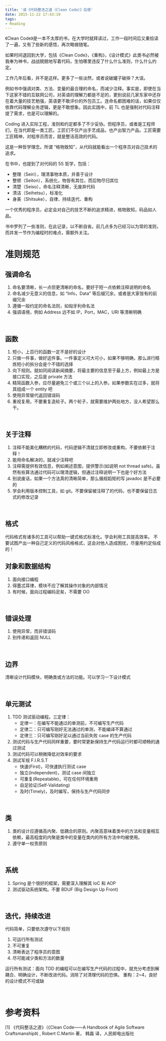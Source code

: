 ```yaml
---
title: '读《代码整洁之道（Clean Code）》后感'
date: 2015-11-22 17:43:19
tags: 
- Reading
---
```


《Clean Code》是一本不太厚的书，在大学时就拜读过，工作一段时间后又重拾读了一遍，又有了些新的感悟，再次略做随笔。

如果时间退回到大学，包括《Clean Code》，《重构》，《设计模式》此类书必然被我奉为神书，战战兢兢地写着代码，生怕哪里违反了什么什么准则，什么什么约定。

工作几年后看，并不是这样。更多了一些淡然，或者说破罐子破摔？大误。

例如书中强调对类、方法、变量的最合理的命名，而减少注释。事实是，即使在当下这家不错的互联网公司，对英语的理解力都是不足的，更别说前几家东家中还存在着大量的技艺勉强，英语更不敢评价的外包员工。连命名都困难的话，如果仅仅依靠代码理解业务逻辑，更是不敢想象。因此实践中，前 TL 也是强制对代码注释提了需求，也是可以理解的。

Coding 进入实际工程，准则和约定都多了不少妥协。但程序员，或者是工程师们，在当代即是一类工匠。工匠们不仅产出手艺成品，也产出智力产品。工匠需要工匠精神，对程序员而言，就是整洁高效的代码。

这是一种哲学理念。所谓 “格物致知”，从代码就能看出一个程序员对自己技术的追求。



在书中，也提到了对代码的 5S 哲学，包括：

- 整理（Seiri），理清事物本质，并善于设计
- 整顿（Seiton），系统化，物皆有其位，而后物尽归其位
- 清楚（Seiso），命名注释清晰，无废弃代码
- 清洁（Seihetsu），标准化
- 身美（Shitsuke），自律、持续迭代、重构



一个优秀的程序员，必定会对自己的技艺不断的追求精进，格物致知，码品如人品。

<!-- more -->
书中罗列了一些准则，在此记录，以不断自省。前几点多为已经习以为常的准则，而并发一节作为编程时的难点，需额外关注。



# 准则规范

## 强调命名
1. 命名要清晰，长一点但更清晰的命名，要好于短一点依赖注释说明的命名
2. 命名减少无意义的信息，如 “Info，Data” 等后缀冗余，或者是大家皆有的前缀冗余
3. 遵循一般约定的命名法则，如匈牙利命名法
4. 强调语境，例如 Address 远不如 IP，Port，MAC，URI 等清晰明确

<br />

## 函数
1. 短小，上百行的函数一定不是好的设计
2. 只做一件事，做好这件事。一件事定义可大可小，如果不够明确，那么进行精炼短小的拆分会是个不错的选择
3. 向下规则。就如同阅读新闻摘要，将最主要的信息至于最上方，例如最上方是接口实现，之后是 private 方法
4. 精简函数入参，应尽量避免三个或三个以上的入参。如果参数实在过多，就将其组成一个 entity 吧
5. 使用异常替代返回错误码
6. 重视复用，不要重复造轮子。两个轮子，就需要维护两处地方，没人希望那么干。

<br />

## 关于注释
1. 注释不能美化糟糕的代码，代码逻辑不清就立即修改或重构，不要依赖于注释！
2. 能用命名解决的，就减少注释吧
3. 注释需提供有效信息，例如阐述意图，提供警示(如说明 not thread safe)。虽然有些算法通过代码可以理清逻辑，但通过注释说明一下也是个好方法
4. 别说废话，如果一个方法真的清晰简单，那么循规蹈矩的写 javadoc 是不必要的
5. 学会利用版本控制工具，如 git。不要保留被注释了的代码，也不要保留日志式的修改记录

<br/>

## 格式
代码格式有诸多的工具可以帮助一键式格式标准化。学会利用工具提高效率。
不要试图产出一种自己定义的代码风格格式，这会对他人造成困扰，尽量用约定俗成的！

## 对象和数据结构
1. 面向接口编程
2. 得墨忒耳律，模块不应了解其操作对象的内部情况
3. 有时候，面向过程编码足矣，不需要 OO

<br/>

## 错误处理
1. 使用异常，而非错误码
2. 别传递和返回 NULL

<br />

## 边界
清晰设计代码模块，明确类或方法的功能。可以学习一下设计模式

<br/>

## 单元测试
1. TDD 测试驱动编程。三定律：
   - 定律一：在编写不能通过的单测前，不可编写生产代码
   - 定律二：只可编写刚好无法通过的单测，不能编译不算通过
   - 定律三：只可编写刚好足以通过当前失败 case 的生产代码
2. 测试代码与生产代码同样重要，要时常更新保持生产代码运行时都可顺畅的通过测试
3. 测试代码可以稍微降低对效率的要求
4. 测试军规 F.I.R.S.T
   - 快速(First)，可快速执行测试 case
   - 独立(Independent)，测试 case 间独立
   - 可重复(Repeatable)，可在任何环境重用
   - 自足验证(Self-Validating)
   - 及时(Timely)，及时编写，保持与生产代码同步

<br/>

## 类
1. 类的设计应遵循高内聚、低耦合的原则。内聚高意味着类中的方法和变量相互依赖，最高程度的内聚是类中的变量在类内的所有方法中均被使用。
2. 遵守单一权责原则

<br/>

## 系统
1. Spring 是个很好的框架，需要深入理解其 IoC 和 AOP
2. 测试驱动系统架构。不要 BDUF (Big Design Up Front)

<br/>

## 迭代，持续改进
代码简单，只要依次遵守以下规则
1. 可运行所有测试
2. 不可重复
3. 清晰表达了程序员的意图
4. 尽可能减少类和方法的数量

运行所有测试：面向 TDD 的编程可以在编写生产代码的过程中，就充分考虑到解耦合、明确设计，不断改进代码。消除了对清理代码的恐惧。
重构：2~4，良好的设计模式不可或缺

<br/>

# 参考资料

[1] 《代码整洁之道》（《Clean Code——A Handbook of Agile Software Craftsmanship》) , Robert C.Martin 著， 韩磊 译，人民邮电出版社